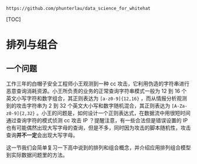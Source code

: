 `https://github.com/phunterlau/data_science_for_whitehat`

[TOC]
# 排列与组合

## 一个问题

工作三年的白帽子安全工程师小王观测到一种 cc 攻击，它利用伪造的字符串进行恶意查询消耗资源。小王所负责的业务的正常查询字符串模式一般为 12 到 16 个英文小写字符和数字组合，其正则表达为 `[a-z0-9]{12,16}` ，而从情报分析观测到的攻击字符串为 2 到 32 个英文大小写和数字随机混合，其正则表达为 `[A-Za-z0-9]{2,32}` 。小王的问题是，如何设计一个正则表达式，在数据流中用很短时间通过查询字符的模式侦测 cc 攻击 IP ？提醒注意，有一些合法但是错误设置的 IP 也有可能偶然出现大写字母的查询，但是不多，同时因为攻击的脚本随机性，攻击查询**并不一定**会出现大写字母。

这一节我们会简单复习一下高中说到的排列和组合概念，并介绍应用排列组合模型到实际数据问题里的方法。